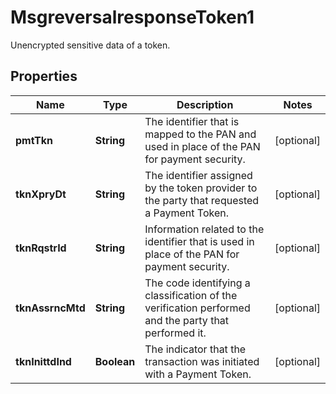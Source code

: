 

# MsgreversalresponseToken1

Unencrypted sensitive data of a token.

## Properties

| Name | Type | Description | Notes |
|------------ | ------------- | ------------- | -------------|
|**pmtTkn** | **String** | The identifier that is mapped to the PAN and used in place of the PAN for payment security. |  [optional] |
|**tknXpryDt** | **String** | The identifier assigned by the token provider to the party that requested a Payment Token. |  [optional] |
|**tknRqstrId** | **String** | Information related to the identifier that is used in place of the PAN for payment security. |  [optional] |
|**tknAssrncMtd** | **String** | The code identifying a classification of the verification performed and the party that performed it. |  [optional] |
|**tknInittdInd** | **Boolean** | The indicator that the transaction was initiated with a Payment Token. |  [optional] |



